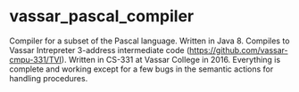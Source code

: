 # vassar_pascal_compiler

Compiler for a subset of the Pascal language. Written in Java 8. Compiles to Vassar Intrepreter 3-address intermediate code (https://github.com/vassar-cmpu-331/TVI). Written in CS-331 at Vassar College in 2016. Everything is complete and working except for a few bugs in the semantic actions for handling procedures. 
